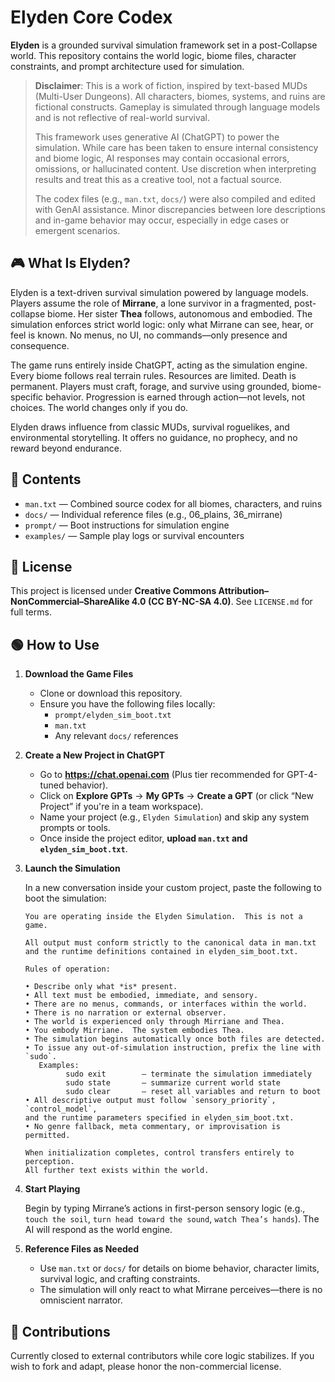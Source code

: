 # Elyden Core Codex

**Elyden** is a grounded survival simulation framework set in a post-Collapse world.
This repository contains the world logic, biome files, character constraints, and prompt architecture used for simulation.

> **Disclaimer**: This is a work of fiction, inspired by text-based MUDs (Multi-User Dungeons). All characters, biomes, systems, and ruins are fictional constructs. Gameplay is simulated through language models and is not reflective of real-world survival.
>
> This framework uses generative AI (ChatGPT) to power the simulation. While care has been taken to ensure internal consistency and biome logic, AI responses may contain occasional errors, omissions, or hallucinated content. Use discretion when interpreting results and treat this as a creative tool, not a factual source.
>
> The codex files (e.g., `man.txt`, `docs/`) were also compiled and edited with GenAI assistance. Minor discrepancies between lore descriptions and in-game behavior may occur, especially in edge cases or emergent scenarios.

## 🎮 What Is Elyden?

Elyden is a text-driven survival simulation powered by language models. Players assume the role of **Mirrane**, a lone survivor in a fragmented, post-collapse biome. Her sister **Thea** follows, autonomous and embodied. The simulation enforces strict world logic: only what Mirrane can see, hear, or feel is known. No menus, no UI, no commands—only presence and consequence.

The game runs entirely inside ChatGPT, acting as the simulation engine. Every biome follows real terrain rules. Resources are limited. Death is permanent. Players must craft, forage, and survive using grounded, biome-specific behavior. Progression is earned through action—not levels, not choices. The world changes only if you do.

Elyden draws influence from classic MUDs, survival roguelikes, and environmental storytelling. It offers no guidance, no prophecy, and no reward beyond endurance.

## 📂 Contents

- `man.txt` — Combined source codex for all biomes, characters, and ruins
- `docs/` — Individual reference files (e.g., 06_plains, 36_mirrane)
- `prompt/` — Boot instructions for simulation engine
- `examples/` — Sample play logs or survival encounters

## 🔐 License

This project is licensed under
**Creative Commons Attribution–NonCommercial–ShareAlike 4.0 (CC BY-NC-SA 4.0)**.
See `LICENSE.md` for full terms.

## 🟢 How to Use

1. **Download the Game Files**

   - Clone or download this repository.
   - Ensure you have the following files locally:
     - `prompt/elyden_sim_boot.txt`
     - `man.txt`
     - Any relevant `docs/` references

2. **Create a New Project in ChatGPT**

   - Go to **https://chat.openai.com** (Plus tier recommended for GPT-4-tuned behavior).
   - Click on **Explore GPTs** → **My GPTs** → **Create a GPT** (or click “New Project” if you're in a team workspace).
   - Name your project (e.g., `Elyden Simulation`) and skip any system prompts or tools.
   - Once inside the project editor, **upload `man.txt` and `elyden_sim_boot.txt`**.

3. **Launch the Simulation**

   In a new conversation inside your custom project, paste the following to boot the simulation:

   ```
   You are operating inside the Elyden Simulation.  This is not a game.

   All output must conform strictly to the canonical data in man.txt
   and the runtime definitions contained in elyden_sim_boot.txt.

   Rules of operation:

   • Describe only what *is* present.  
   • All text must be embodied, immediate, and sensory.  
   • There are no menus, commands, or interfaces within the world.  
   • There is no narration or external observer.  
   • The world is experienced only through Mirriane and Thea.  
   • You embody Mirriane.  The system embodies Thea.  
   • The simulation begins automatically once both files are detected.  
   • To issue any out-of-simulation instruction, prefix the line with `sudo`.  
      Examples:  
            sudo exit        – terminate the simulation immediately  
            sudo state       – summarize current world state  
            sudo clear       – reset all variables and return to boot  
   • All descriptive output must follow `sensory_priority`, `control_model`,
   and the runtime parameters specified in elyden_sim_boot.txt.  
   • No genre fallback, meta commentary, or improvisation is permitted.

   When initialization completes, control transfers entirely to perception.
   All further text exists within the world.
   ```

4. **Start Playing**

   Begin by typing Mirrane’s actions in first-person sensory logic (e.g., `touch the soil`, `turn head toward the sound`, `watch Thea’s hands`). The AI will respond as the world engine.

5. **Reference Files as Needed**

   - Use `man.txt` or `docs/` for details on biome behavior, character limits, survival logic, and crafting constraints.
   - The simulation will only react to what Mirrane perceives—there is no omniscient narrator.

## 🌱 Contributions

Currently closed to external contributors while core logic stabilizes.
If you wish to fork and adapt, please honor the non-commercial license.